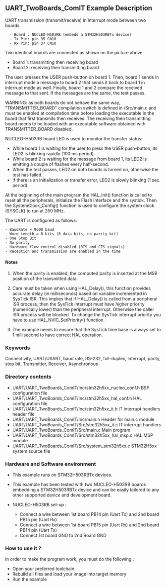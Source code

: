 ## <b>UART_TwoBoards_ComIT Example Description</b>

UART transmission (transmit/receive) in Interrupt mode between two boards.

      - Board : NUCLEO-H503RB (embeds a STM32H503RBTx device)
      - Tx Pin: pin 35 CN10
      - Rx Pin: pin 37 CN10

Two identical boards are connected as shown on the picture above.

 - Board 1: transmitting then receiving board
 - Board 2: receiving then transmitting board

The user presses the USER push-button on board 1.
Then, board 1 sends in interrupt mode a message to board 2 that sends it back to
board 1 in interrupt mode as well.
Finally, board 1 and 2 compare the received message to that sent.
If the messages are the same, the test passes.

WARNING: as both boards do not behave the same way, "TRANSMITTER_BOARD" compilation
switch is defined in /Src/main.c and must be enabled
at compilation time before loading the executable in the board that first transmits
then receives.
The receiving then transmitting board needs to be loaded with an executable
software obtained with TRANSMITTER_BOARD disabled.

NUCLEO-H503RB board LED is used to monitor the transfer status:

- While board 1 is waiting for the user to press the USER push-button, its LED2 is
  blinking rapidly (100 ms period).
- While board 2 is waiting for the message from board 1, its LED2 is emitting
  a couple of flashes every half-second.
- When the test passes, LED2 on both boards is turned on, otherwise the test has failed.
- If there is an initialization or transfer error, LED2 is slowly blinking (1 sec. period).

At the beginning of the main program the HAL_Init() function is called to reset
all the peripherals, initialize the Flash interface and the systick.
Then the SystemClock_Config() function is used to configure the system
clock (SYSCLK) to run at 250 MHz.


The UART is configured as follows:

    - BaudRate = 9600 baud
    - Word Length = 8 bits (8 data bits, no parity bit)
    - One Stop Bit
    - No parity
    - Hardware flow control disabled (RTS and CTS signals)
    - Reception and transmission are enabled in the time

#### <b>Notes</b>

 1. When the parity is enabled, the computed parity is inserted at the MSB
    position of the transmitted data.

 2. Care must be taken when using HAL_Delay(), this function provides accurate delay (in milliseconds)
    based on variable incremented in SysTick ISR. This implies that if HAL_Delay() is called from
    a peripheral ISR process, then the SysTick interrupt must have higher priority (numerically lower)
    than the peripheral interrupt. Otherwise the caller ISR process will be blocked.
    To change the SysTick interrupt priority you have to use HAL_NVIC_SetPriority() function.

 3. The example needs to ensure that the SysTick time base is always set to 1 millisecond
    to have correct HAL operation.

### <b>Keywords</b>

Connectivity, UART/USART, baud rate, RS-232, full-duplex, Interrupt, parity, stop bit,
Transmitter, Receiver, Asynchronous

### <b>Directory contents</b>

  - UART/UART_TwoBoards_ComIT/Inc/stm32h5xx_nucleo_conf.h       BSP configuration file
  - UART/UART_TwoBoards_ComIT/Inc/stm32h5xx_hal_conf.h          HAL configuration file
  - UART/UART_TwoBoards_ComIT/Inc/stm32h5xx_it.h                IT interrupt handlers header file
  - UART/UART_TwoBoards_ComIT/Inc/main.h                        Header for main.c module
  - UART/UART_TwoBoards_ComIT/Src/stm32h5xx_it.c                IT interrupt handlers
  - UART/UART_TwoBoards_ComIT/Src/main.c                        Main program
  - UART/UART_TwoBoards_ComIT/Src/stm32h5xx_hal_msp.c           HAL MSP module
  - UART/UART_TwoBoards_ComIT/Src/system_stm32h5xx.c            STM32H5xx system source file

### <b>Hardware and Software environment</b>

  - This example runs on STM32H503RBTx devices.

  - This example has been tested with two NUCLEO-H503RB boards embedding
    a STM32H503RBTx device and can be easily tailored to any other supported device
    and development board.

  - NUCLEO-H503RB set-up :

    - Connect a wire between 1st board PB14 pin (Uart Tx) and 2nd board PB15 pin (Uart Rx)
    - Connect a wire between 1st board PB15 pin (Uart Rx) and 2nd board PB14 pin (Uart Tx)
    - Connect 1st board GND to 2nd Board GND

### <b>How to use it ?</b>

In order to make the program work, you must do the following :

 - Open your preferred toolchain
 - Rebuild all files and load your image into target memory
 - Run the example


